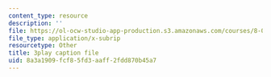```yaml
---
content_type: resource
description: ''
file: https://ol-ocw-studio-app-production.s3.amazonaws.com/courses/8-03sc-physics-iii-vibrations-and-waves-fall-2016/8a3a1909fcf85fd3aaff2fdd870b45a7_BX4QPdP7fT8.vtt
file_type: application/x-subrip
resourcetype: Other
title: 3play caption file
uid: 8a3a1909-fcf8-5fd3-aaff-2fdd870b45a7
---
```

